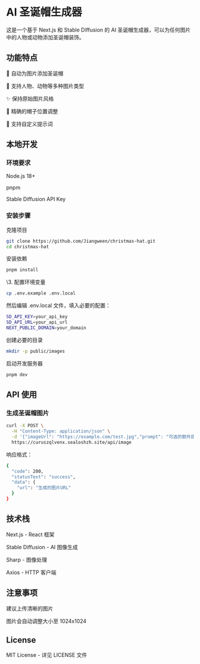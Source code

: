 # AI 圣诞帽生成器

这是一个基于 Next.js 和 Stable Diffusion 的 AI 圣诞帽生成器，可以为任何图片中的人物或动物添加圣诞帽装饰。

## 功能特点

🎄 自动为图片添加圣诞帽

🎅 支持人物、动物等多种图片类型

✨ 保持原始图片风格

🎯 精确的帽子位置调整

💫 支持自定义提示词

## 本地开发

### 环境要求

Node.js 18+

pnpm

Stable Diffusion API Key

### 安装步骤

克隆项目

```Bash
git clone https://github.com/Jiangween/christmas-hat.git
cd christmas-hat
```

安装依赖

```Bash
pnpm install
```

\3. 配置环境变量

```Bash
cp .env.example .env.local
```

然后编辑 .env.local 文件，填入必要的配置：

```Bash
SD_API_KEY=your_api_key
SD_API_URL=your_api_url
NEXT_PUBLIC_DOMAIN=your_domain
```

创建必要的目录

```Bash
mkdir -p public/images
```

启动开发服务器

```Bash
pnpm dev
```

## API 使用

### 生成圣诞帽图片

```Bash
curl -X POST \
  -H "Content-Type: application/json" \
  -d '{"imageUrl": "https://example.com/test.jpg","prompt": "可选的额外提示词"}' \
  https://curuszqlvenx.sealoshzh.site/api/image
```

响应格式：

```Bash
{
  "code": 200,
  "statusText": "success",
  "data": {
    "url": "生成的图片URL"
  }
}
```

## 技术栈

Next.js - React 框架

Stable Diffusion - AI 图像生成

Sharp - 图像处理

Axios - HTTP 客户端

## 注意事项

建议上传清晰的图片

图片会自动调整大小至 1024x1024

## License

MIT License - 详见 LICENSE 文件
